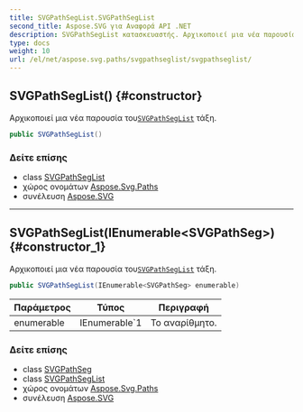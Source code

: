 ```yaml
---
title: SVGPathSegList.SVGPathSegList
second_title: Aspose.SVG για Αναφορά API .NET
description: SVGPathSegList κατασκευαστής. Αρχικοποιεί μια νέα παρουσία τουSVGPathSegList τάξη.
type: docs
weight: 10
url: /el/net/aspose.svg.paths/svgpathseglist/svgpathseglist/
---
```

## SVGPathSegList() {#constructor}

Αρχικοποιεί μια νέα παρουσία του[`SVGPathSegList`](../) τάξη.

```csharp
public SVGPathSegList()
```

### Δείτε επίσης

* class [SVGPathSegList](../)
* χώρος ονομάτων [Aspose.Svg.Paths](../../svgpathseglist/)
* συνέλευση [Aspose.SVG](../../../)

---

## SVGPathSegList(IEnumerable&lt;SVGPathSeg&gt;) {#constructor_1}

Αρχικοποιεί μια νέα παρουσία του[`SVGPathSegList`](../) τάξη.

```csharp
public SVGPathSegList(IEnumerable<SVGPathSeg> enumerable)
```

| Παράμετρος | Τύπος | Περιγραφή |
| --- | --- | --- |
| enumerable | IEnumerable`1 | Το αναρίθμητο. |

### Δείτε επίσης

* class [SVGPathSeg](../../svgpathseg/)
* class [SVGPathSegList](../)
* χώρος ονομάτων [Aspose.Svg.Paths](../../svgpathseglist/)
* συνέλευση [Aspose.SVG](../../../)


